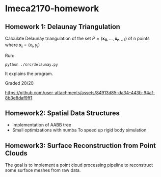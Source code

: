 # lmeca2170-homework
## Homework 1: Delaunay Triangulation
Calculate Delaunay triangulation of the set $P = (\mathbf{x_{0}},\dots,\mathbf{x_{n-1}})$ of n points where $\mathbf{x_{i}} = (x_{i},y_{i})$

Run:
```
python ./src/delaunay.py
```

It explains the program.

Graded 20/20

https://github.com/user-attachments/assets/84913d85-da34-443b-94af-8b3e8daf9ff1


## Homework2: Spatial Data Structures
- Implementation of AABB tree
- Small optimizations with numba
To speed up rigid body simulation

## Homework3: Surface Reconstruction from Point Clouds
The goal is to implement a point cloud processing pipeline to reconstruct some surface
meshes from raw data.

